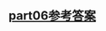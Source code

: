## [part06参考答案](https://gitee.com/kai_bao/answer/tree/master/%E5%8F%82%E8%80%83%E7%AD%94%E6%A1%88-part6)